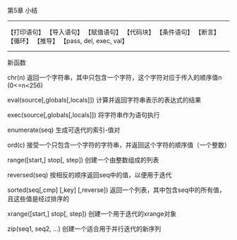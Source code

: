 第5章 小结

----------------------------------------

【打印语句】
【导入语句】
【赋值语句】
【代码块】
【条件语句】
【断言】
【循环】
【推导】
【pass, del, exec, val】

------------------------------------------

新函数

chr(n)  返回一个字符串，其中只包含一个字符，这个字符对应于传入的顺序值n (0<=n<256)

eval(source[,globals[,locals]])  计算并返回字符串表示的表达式的结果

exec(source[,globals[,locals]])  将字符串作为语句执行

enumerate(seq)  生成可迭代的索引-值对

ord(c)  接受一个只包含一个字符的字符串，并返回这个字符的顺序值（一个整数）

range([start,] stop[, step])  创建一个由整数组成的列表

reversed(seq)  按相反的顺序返回seq中的值，以便用于迭代

sorted(seq[,cmp] [,key] [,reverse])  返回一个列表，其中包含seq中的所有值，且这些值是经过排序的

xrange([start,] stop[, step])  创建一个用于迭代的xrange对象

zip(seq1, seq2, ...)  创建一个适合用于并行迭代的新序列
